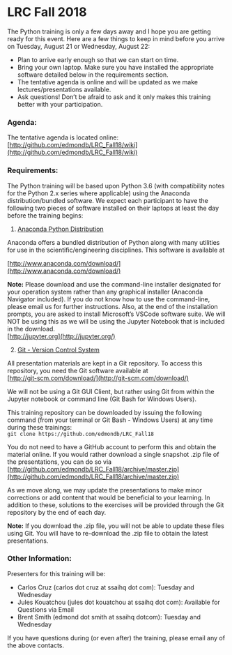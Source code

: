 # LRC Fall 2018

The Python training is only a few days away and I hope you are getting ready for this event. Here are a few things to keep in mind before you arrive on Tuesday, August 21 or Wednesday, August 22:
* Plan to arrive early enough so that we can start on time.
* Bring your own laptop. Make sure you have installed the appropriate software detailed below in the requirements section.
* The tentative agenda is online and will be updated as we make lectures/presentations available.
* Ask questions! Don’t be afraid to ask and it only makes this training better with your participation.

### Agenda:

The tentative agenda is located online:
[http://github.com/edmondb/LRC_Fall18/wiki](http://github.com/edmondb/LRC_Fall18/wiki)

### Requirements:

The Python training will be based upon Python 3.6 (with compatibility notes for the Python 2.x series where applicable) using the Anaconda distribution/bundled software. We expect each participant to have the following two pieces of software installed on their laptops at least the day before the training begins:

1. [Anaconda Python Distribution](http://www.anaconda.com/)

  Anaconda offers a bundled distribution of Python along with many utilities for use in the scientific/engineering disciplines. This software is available at

  [http://www.anaconda.com/download/](http://www.anaconda.com/download/)

  __Note:__ Please download and use the command-line installer designated for your operation system rather than any graphical installer (Anaconda Navigator included). If you do not know how to use the command-line, please email us for further instructions. Also, at the end of the installation prompts, you are asked to install Microsoft’s VSCode software suite. We will NOT be using this as we will be using the Jupyter Notebook that is included in the download.  
  [http://jupyter.org](http://jupyter.org/)

2. [Git - Version Control System](http://git-scm.com/)

  All presentation materials are kept in a Git repository. To access this repository, you need the Git software available at  
  [http://git-scm.com/download/](http://git-scm.com/download/)

  We will not be using a Git GUI Client, but rather using Git from within the Jupyter notebook or command line (Git Bash for Windows Users).

  This training repository can be downloaded by issuing the following command (from your terminal or Git Bash - Windows Users) at any time during these trainings:  
  `git clone https://github.com/edmondb/LRC_Fall18`

  You do not need to have a GitHub account to perform this and obtain the material online. If you would rather download a single snapshot .zip file of the presentations, you can do so via
  [http://github.com/edmondb/LRC_Fall18/archive/master.zip](http://github.com/edmondb/LRC_Fall18/archive/master.zip)

  As we move along, we may update the presentations to make minor corrections or add content that would be beneficial to your learning. In addition to these, solutions to the exercises will be provided through the Git repository by the end of each day.

  __Note:__ If you download the .zip file, you will not be able to update these files using Git. You will have to re-download the .zip file to obtain the latest presentations.

### Other Information:

Presenters for this training will be:

* Carlos Cruz (carlos dot cruz at ssaihq dot com): Tuesday and Wednesday
* Jules Kouatchou (jules dot kouatchou at ssaihq dot com): Available for Questions via Email
* Brent Smith (edmond dot smith at ssaihq dotcom): Tuesday and Wednesday

If you have questions during (or even after) the training, please email any of the above contacts.
